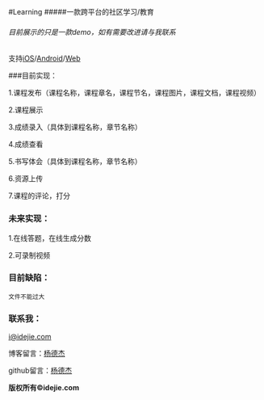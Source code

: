 #Learning
#####一款跨平台的社区学习/教育



###### 目前展示的只是一款demo，如有需要改进请与我联系

支持[iOS](https://github.com/YangDejie/learning-ios)/[Android](https://github.com/YangDejie/learning-android)/[Web](https://github.com/YangDejie/learning-server)



###目前实现：

1.课程发布（课程名称，课程章名，课程节名，课程图片，课程文档，课程视频）

2.课程展示

3.成绩录入（具体到课程名称，章节名称）

4.成绩查看 

5.书写体会（具体到课程名称，章节名称）

6.资源上传

7.课程的评论，打分

### 未来实现：

1.在线答题，在线生成分数

2.可录制视频

### 目前缺陷：

	文件不能过大

### 联系我：

i@idejie.com

博客留言：[杨德杰](http://blog.idejie.com)

github留言：[杨德杰](https://yangdejie.github.io)

**版权所有©idejie.com**

